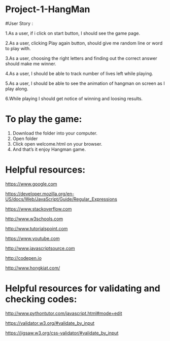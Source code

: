# Project-1-HangMan

#User Story :

1.As a user, if i click on start button, I should see the game page.

2.As a user, clicking Play again button, should give me random line or word to play with.

3.As a user, choosing the right letters and finding out the correct answer should make me winner.

4.As a user, I should be able to track number of lives left while playing.

5.As a user, I should be able to see the animation of hangman on screen as I play along.

6.While playing I should get notice of winning  and loosing results.


# To play the game:
1) Download the folder into your computer.
2) Open folder
3) Click open welcome.html on your browser.
4) And that’s it enjoy Hangman game.


# Helpful resources:

https://www.google.com

https://developer.mozilla.org/en-US/docs/Web/JavaScript/Guide/Regular_Expressions

https://www.stackoverflow.com

http://www.w3schools.com

http://www.tutorialspoint.com

https://www.youtube.com

http://www.javascriptsource.com

http://codepen.io

http://www.hongkiat.com/

# Helpful resources for validating and checking codes:

http://www.pythontutor.com/javascript.html#mode=edit

https://validator.w3.org/#validate_by_input

https://jigsaw.w3.org/css-validator/#validate_by_input
